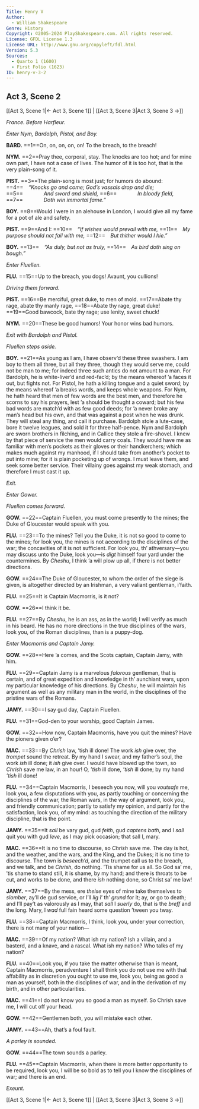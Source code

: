```yaml
---
Title: Henry V
Author: 
  - William Shakespeare
Genre: History
Copyright: ©2005-2024 PlayShakespeare.com. All rights reserved.
License: GFDL License 1.3
License URL: http://www.gnu.org/copyleft/fdl.html
Version: 5.3
Sources:
  - Quarto 1 (1600)
  - First Folio (1623)
ID: henry-v-3-2
---
```


## Act 3, Scene 2
[[Act 3, Scene 1|← Act 3, Scene 1]] | [[Act 3, Scene 3|Act 3, Scene 3 →]]

*France. Before Harfleur.*

*Enter Nym, Bardolph, Pistol, and Boy.*

**BARD.**
==1==On, on, on, on, on! To the breach, to the breach!

**NYM.**
==2==Pray thee, corporal, stay. The knocks are too hot; and for mine own part, I have not a case of lives. The humor of it is too hot, that is the very plain-song of it.

**PIST.**
==3==The plain-song is most just; for humors do abound:
==4== *“Knocks go and come; God’s vassals drop and die;*
==5==    *And sword and shield,*
==6==    *In bloody field,*
==7==    *Doth win immortal fame.”*

**BOY.**
==8==Would I were in an alehouse in London, I would give all my fame for a pot of ale and safety.

**PIST.**
==9==And I:
==10== *“If wishes would prevail with me,*
==11== *My purpose should not fail with me,*
==12== *But thither would I hie.”*

**BOY.**
==13== *“As duly, but not as truly,*
==14== *As bird doth sing on bough.”*

*Enter Fluellen.*

**FLU.**
==15==Up to the breach, you dogs! Avaunt, you cullions!

*Driving them forward.*

**PIST.**
==16==Be merciful, great duke, to men of mold.
==17==Abate thy rage, abate thy manly rage,
==18==Abate thy rage, great duke!
==19==Good bawcock, bate thy rage; use lenity, sweet chuck!

**NYM.**
==20==These be good humors! Your honor wins bad humors.

*Exit with Bardolph and Pistol.*

*Fluellen steps aside.*

**BOY.**
==21==As young as I am, I have observ’d these three swashers. I am boy to them all three, but all they three, though they would serve me, could not be man to me; for indeed three such antics do not amount to a man. For Bardolph, he is white-liver’d and red-fac’d; by the means whereof ’a faces it out, but fights not. For Pistol, he hath a killing tongue and a quiet sword; by the means whereof ’a breaks words, and keeps whole weapons. For Nym, he hath heard that men of few words are the best men, and therefore he scorns to say his prayers, lest ’a should be thought a coward; but his few bad words are match’d with as few good deeds; for ’a never broke any man’s head but his own, and that was against a post when he was drunk. They will steal any thing, and call it purchase. Bardolph stole a lute-case, bore it twelve leagues, and sold it for three half-pence. Nym and Bardolph are sworn brothers in filching, and in Callice they stole a fire-shovel. I knew by that piece of service the men would carry coals. They would have me as familiar with men’s pockets as their gloves or their handkerchers; which makes much against my manhood, if I should take from another’s pocket to put into mine; for it is plain pocketing up of wrongs. I must leave them, and seek some better service. Their villainy goes against my weak stomach, and therefore I must cast it up.

*Exit.*

*Enter Gower.*

*Fluellen comes forward.*

**GOW.**
==22==Captain Fluellen, you must come presently to the mines; the Duke of Gloucester would speak with you.

**FLU.**
==23==To the mines? Tell you the Duke, it is not so good to come to the mines; for look you, the mines is not according to the disciplines of the war; the concavities of it is not sufficient. For look you, th’ athversary—you may discuss unto the Duke, look you—is *digt* himself four yard under the countermines. By *Cheshu*, I think ’a will plow up all, if there is not better directions.

**GOW.**
==24==The Duke of Gloucester, to whom the order of the siege is given, is altogether directed by an Irishman, a very valiant gentleman, i’faith.

**FLU.**
==25==It is Captain Macmorris, is it not?

**GOW.**
==26==I think it be.

**FLU.**
==27==By *Cheshu*, he is an ass, as in the world; I will verify as much in his beard. He has no more directions in the true disciplines of the wars, look you, of the Roman disciplines, than is a puppy-dog.

*Enter Macmorris and Captain Jamy.*

**GOW.**
==28==Here ’a comes, and the Scots captain, Captain Jamy, with him.

**FLU.**
==29==Captain Jamy is a marvelous *falorous* gentleman, that is certain, and of great expedition and knowledge in th’ aunchiant wars, upon my particular knowledge of his directions. By *Cheshu*, he will maintain his argument as well as any military man in the world, in the disciplines of the pristine wars of the Romans.

**JAMY.**
==30==I say gud day, Captain Fluellen.

**FLU.**
==31==God-den to your worship, good Captain James.

**GOW.**
==32==How now, Captain Macmorris, have you quit the mines? Have the pioners given o’er?

**MAC.**
==33==By *Chrish* law, ’tish ill done! The work *ish* give over, the *trompet* sound the retreat. By my hand I swear, and my father’s soul, the work *ish* ill done; it *ish* give over. I would have blowed up the town, so *Chrish* save me law, in an hour! O, *’tish* ill done, *’tish* ill done; by my hand *’tish* ill done!

**FLU.**
==34==Captain Macmorris, I beseech you now, will you *voutsafe* me, look you, a few disputations with you, as partly touching or concerning the disciplines of the war, the Roman wars, in the way of argument, look you, and friendly communication; partly to satisfy my opinion, and partly for the satisfaction, look you, of my mind: as touching the direction of the military discipline, that is the point.

**JAMY.**
==35==It *sall* be vary gud, gud *feith*, gud *captens* *bath*, and I *sall* quit you with gud *leve*, as I may pick occasion; that sall I, mary.

**MAC.**
==36==It is no time to discourse, so *Chrish* save me. The day is hot, and the weather, and the wars, and the King, and the Dukes; it is no time to discourse. The town is *beseech’d*, and the trumpet call us to the breach, and we talk, and be *Chrish*, do nothing. ’Tis shame for us all. So God sa’ me, ’tis shame to stand still, it is shame, by my hand; and there is throats to be cut, and works to be done, and there *ish* nothing done, so Christ sa’ me law!

**JAMY.**
==37==By the mess, ere *theise* eyes of mine take themselves to *slomber*, ay’ll de gud service, or I’ll *lig* i’ th’ *grund* for it; ay, or go to death; and I’ll pay’t as valorously as I may, that *sall* I *suerly* do, that is the *breff* and the long. Mary, I *wad* full fain heard some question ’tween you tway.

**FLU.**
==38==Captain Macmorris, I think, look you, under your correction, there is not many of your nation⁠—

**MAC.**
==39==Of my nation? What ish my nation? Ish a villain, and a basterd, and a knave, and a rascal. What ish my nation? Who talks of my nation?

**FLU.**
==40==Look you, if you take the matter otherwise than is meant, Captain Macmorris, peradventure I shall think you do not use me with that affability as in discretion you ought to use me, look you, being as good a man as yourself, both in the disciplines of war, and in the derivation of my birth, and in other particularities.

**MAC.**
==41==I do not know you so good a man as myself. So Chrish save me, I will cut off your head.

**GOW.**
==42==Gentlemen both, you will mistake each other.

**JAMY.**
==43==Ah, that’s a foul fault.

*A parley is sounded.*

**GOW.**
==44==The town sounds a parley.

**FLU.**
==45==Captain Macmorris, when there is more better opportunity to be required, look you, I will be so bold as to tell you I know the disciplines of war; and there is an end.

*Exeunt.*

[[Act 3, Scene 1|← Act 3, Scene 1]] | [[Act 3, Scene 3|Act 3, Scene 3 →]]